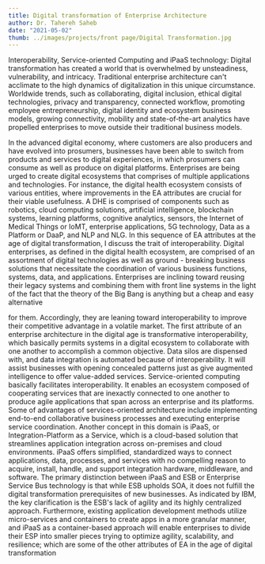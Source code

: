 ```yaml
---
title: Digital transformation of Enterprise Architecture
author: Dr. Tahereh Saheb
date: "2021-05-02"
thumb: ../images/projects/front page/Digital Transformation.jpg
---
```


Interoperability, Service-oriented Computing and iPaaS technology:
Digital transformation has created a world that is overwhelmed by
unsteadiness, vulnerability, and intricacy. Traditional enterprise architecture can&#39;t acclimate to the high dynamics of digitalization in this unique circumstance. Worldwide trends, such as collaborating, digital inclusion, ethical digital technologies, privacy and transparency, connected workflow, promoting employee entrepreneurship, digital identity and ecosystem business models, growing connectivity, mobility and state-of‐the-art analytics have propelled enterprises to move outside their traditional business models. 

In the advanced digital economy, where customers are also producers and have evolved into prosumers, businesses have been able to switch from products and services to digital experiences, in which
prosumers can consume as well as produce on digital platforms.
Enterprises are being urged to create digital ecosystems that comprises of
multiple applications and technologies. For instance, the digital health
ecosystem consists of various entities, where improvements in the EA
attributes are crucial for their viable usefulness. A DHE is comprised of
components such as robotics, cloud computing solutions, artificial
intelligence, blockchain systems, learning platforms, cognitive analytics,
sensors, the Internet of Medical Things or IoMT, enterprise applications, 5G
technology, Data as a Platform or DaaP, and NLP and NLG.
In this sequence of EA attributes at the age of digital transformation, I
discuss the trait of interoperability. Digital enterprises, as defined in the
digital health ecosystem, are comprised of an assortment of digital
technologies as well as ground - breaking business solutions that
necessitate the coordination of various business functions, systems, data,
and applications. Enterprises are inclining toward reusing their legacy
systems and combining them with front line systems in the light of the fact
that the theory of the Big Bang is anything but a cheap and easy alternative

for them. Accordingly, they are leaning toward interoperability to improve
their competitive advantage in a volatile market.
The first attribute of an enterprise architecture in the digital age is
transformative interoperability, which basically permits systems in a digital
ecosystem to collaborate with one another to accomplish a common
objective. Data silos are dispensed with, and data integration is automated
because of interoperability. It will assist businesses with opening concealed
patterns just as give augmented intelligence to offer value-added services.
Service-oriented computing basically facilitates interoperability. It enables
an ecosystem composed of cooperating services that are inexactly
connected to one another to produce agile applications that span across
an enterprise and its platforms. Some of advantages of services-oriented
architecture include implementing end-to-end collaborative business
processes and executing enterprise service coordination.
Another concept in this domain is iPaaS, or Integration-Platform as a
Service, which is a cloud-based solution that streamlines application
integration across on-premises and cloud environments. iPaaS offers
simplified, standardized ways to connect applications, data, processes, and
services with no compelling reason to acquire, install, handle, and support
integration hardware, middleware, and software. The primary distinction
between iPaaS and ESB or Enterprise Service Bus technology is that while
ESB upholds SOA, it does not fulfill the digital transformation prerequisites
of new businesses. As indicated by IBM, the key clarification is the ESB&#39;s
lack of agility and its highly centralized approach. Furthermore, existing
application development methods utilize micro-services and containers to
create apps in a more granular manner, and iPaaS as a container-based
approach will enable enterprises to divide their ESP into smaller pieces
trying to optimize agility, scalability, and resilience; which are some of the
other attributes of EA in the age of digital transformation
